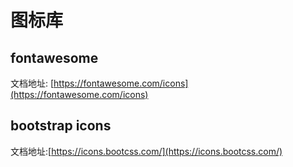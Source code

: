 图标库
====

fontawesome
---
文档地址: [https://fontawesome.com/icons](https://fontawesome.com/icons)

bootstrap icons
----

文档地址:[https://icons.bootcss.com/](https://icons.bootcss.com/)